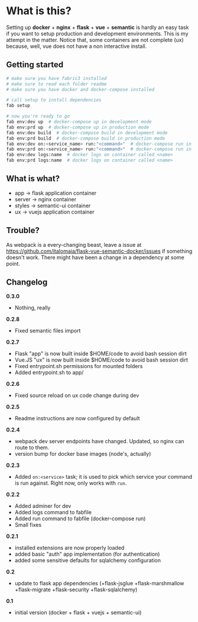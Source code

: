 # What is this?

Setting up **docker** + **nginx** + **flask** + **vue** + **semantic** is hardly an easy task if you want to setup production and development environments. This is my attempt
in the matter. Notice that, some containers are not complete (ux)
because, well, vue does not have a non interactive install.

## Getting started

```bash
# make sure you have fabric3 installed
# make sure to read each folder readme
# make sure you have docker and docker-compose installed

# call setup to install dependencies
fab setup

# now you're ready to go
fab env:dev up  # docker-compose up in development mode
fab env:prd up  # docker-compose up in production mode
fab env:dev build  # docker-compose build in development mode
fab env:prd build  # docker-compose build in production mode
fab env:dev on:<service_name> run:"<command>"  # docker-compose run in development mode
fab env:prd on:<service_name> run:"<command>"  # docker-compose run in production mode
fab env:dev logs:name  # docker logs on container called <name>
fab env:prd logs:name  # docker logs on container called <name>
```

## What is what?

* app -> flask application container
* server -> nginx container
* styles -> semantic-ui container
* ux -> vuejs application container

## Trouble?

As webpack is a every-changing beast, leave a issue at
https://github.com/italomaia/flask-vue-semantic-docker/issues if
something doesn't work. There might have been a change in a
dependency at some point.

## Changelog

**0.3.0**

* Nothing, really

**0.2.8**

* Fixed semantic files import

**0.2.7**

* Flask "app" is now built inside $HOME/code to avoid bash session dirt
* Vue.JS "ux" is now built inside $HOME/code to avoid bash session dirt
* Fixed entrypoint.sh permissions for mounted folders
* Added entrypoint.sh to app/

**0.2.6**

* Fixed source reload on ux code change during dev

**0.2.5**

* Readme instructions are now configured by default

**0.2.4**

* webpack dev server endpoints have changed. Updated, so nginx can route to them.
* version bump for docker base images (node's, actually)

**0.2.3**

* Added `on:<service>` task; it is used to pick which service your command is run against. Right now, only works with `run`.

**0.2.2**

* Added adminer for dev
* Added logs command to fabfile
* Added run command to fabfile (docker-compose run)
* Small fixes

**0.2.1**

* installed extensions are now properly loaded
* added basic "auth" app implementation (for authentication)
* added some sensitive defaults for sqlalchemy configuration

**0.2**

* update to flask app dependencies (+flask-jsglue +flask-marshmallow +flask-migrate +flask-security +flask-sqlalchemy)

**0.1**

* initial version (docker + flask + vuejs + semantic-ui)
